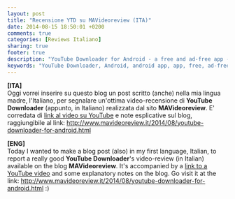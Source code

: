 ```yaml
---
layout: post
title: "Recensione YTD su MAVideoreview (ITA)"
date: 2014-08-15 18:50:01 +0200
comments: true
categories: [Reviews Italiano]
sharing: true
footer: true
description: "YouTube Downloader for Android - a free and ad-free app - usage tutorial - review - Italian"
keywords: "YouTube Downloader, Android, android app, app, free, ad-free, no ads, dentex, video, YouTube, downloader, tutorials, review, how-to"
---
```

**[ITA]**    
Oggi vorrei inserire su questo blog un post scritto (anche) nella mia lingua madre, l'Italiano, per segnalare un'ottima video-recensione di **YouTube Downloader** (appunto, in Italiano) realizzata dal sito **MAVideoreview**. E' corredata di [link al video su YouTube](https://www.youtube.com/watch?v=W2nhZF6fROI) e note esplicative sul blog, raggiungibile al link: http://www.mavideoreview.it/2014/08/youtube-downloader-for-android.html

**[ENG]**    
Today I wanted to make a blog post (also) in my first language, Italian, to report a really good **YouTube Downloader**'s video-review (in Italian) available on the blog **MAVideoreview**. It's accompanied by a [link to a YouTube video](https://www.youtube.com/watch?v=W2nhZF6fROI) and some explanatory notes on the blog. Go visit it at the link: http://www.mavideoreview.it/2014/08/youtube-downloader-for-android.html  :)
